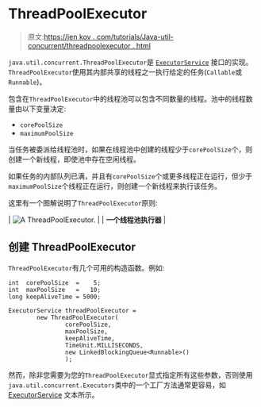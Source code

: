 # ThreadPoolExecutor

> 原文:[https://jen kov . com/tutorials/Java-util-concurrent/threadpoolexecutor . html](https://jenkov.com/tutorials/java-util-concurrent/threadpoolexecutor.html)

`java.util.concurrent.ThreadPoolExecutor`是 [`ExecutorService`](executorservice.html) 接口的实现。`ThreadPoolExecutor`使用其内部共享的线程之一执行给定的任务(`Callable`或`Runnable`)。

包含在`ThreadPoolExecutor`中的线程池可以包含不同数量的线程。池中的线程数量由以下变量决定:

*   `corePoolSize`
*   `maximumPoolSize`

当任务被委派给线程池时，如果在线程池中创建的线程少于`corePoolSize`个，则创建一个新线程，即使池中存在空闲线程。

如果任务的内部队列已满，并且有`corePoolSize`个或更多线程正在运行，但少于`maximumPoolSize`个线程正在运行，则创建一个新线程来执行该任务。

这里有一个图解说明了`ThreadPoolExecutor`原则:

| ![A ThreadPoolExecutor.](../Images/7b09a20edb1099c949eaa12f2817189b.png) |
| **一个线程池执行器** |

## 创建 ThreadPoolExecutor

`ThreadPoolExecutor`有几个可用的构造函数。例如:

```
int  corePoolSize  =    5;
int  maxPoolSize   =   10;
long keepAliveTime = 5000;

ExecutorService threadPoolExecutor =
        new ThreadPoolExecutor(
                corePoolSize,
                maxPoolSize,
                keepAliveTime,
                TimeUnit.MILLISECONDS,
                new LinkedBlockingQueue<Runnable>()
                );

```

然而，除非您需要为您的`ThreadPoolExecutor`显式指定所有这些参数，否则使用`java.util.concurrent.Executors`类中的一个工厂方法通常更容易，如 [ExecutorService](executorservice.html) 文本所示。